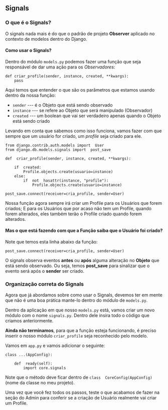 ## Signals
### O que é o Signals?
O signals nada mais é do que o padrão de projeto **Observer** aplicado no contexto de modelos dentro do Django. 

#### Como usar o Signals?
Dentro do módulo `models.py` podemos fazer uma função que seja responsável de dar uma ação para os *Observadores*:

```
def criar_profile(sender, instance, created, **kwargs):
	pass
```

Aqui temos que entender o que são os parâmetros que estamos usando dentro da nossa função:

* `sender` --- é o Objeto que está sendo observado
* `instance` --- se refere ao Objeto que será manipulado (Observador)
* `created` --- um boolean que vai ser verdadeiro apenas quando o Objeto está sendo criado


Levando em conta que sabemos como isso funciona, vamos fazer com que sempre que um usuário for criado, um *profile* seja criado para ele.

```
from django.contrib.auth.models import  User
from django.db.models.signals import  post_save

def  criar_profile(sender, instance, created, **kwargs):

	if  created:
		Profile.objects.create(usuario=instance)
	else:
		if  not  hasattr(instance, "profile"):
			Profile.objects.create(usuario=instance)

post_save.connect(receiver=cria_profile, sender=User)
``` 

Nossa função agora sempre irá criar um Profile para os Usuários que forem criados; E para os Usuários que por acaso não tem um Profile, quando forem alterados, eles também terão o Profile criado quando forem alterados.

#### Mas o que está fazendo com que a Função saiba que o Usuário foi criado?

Note que temos esta linha abaixo da função:

    post_save.connect(receiver=cria_profile, sender=User)

O signals observa eventos **antes** ou **após** alguma alteração no **Objeto** que está sendo observado. Ou seja, temos **post_save** para sinalizar que o evento será após o **sender** ser criado. 

### Organização correta do Signals
Agora que já abordamos sobre como usar o Signals, devemos ter em mente que não é uma boa prática mante-lo dentro do módulo de `models.py`.

Dentro da aplicação em que nosso `models.py` está, vamos criar um novo módulo com o nome `signals.py`. Dentro dele insira todo o código que criamos anteriormente. 

**Ainda não terminamos**, para que a função esteja funcionando, é preciso inserir o nosso módulo `criar_profile` seja reconhecido pelo modelo. 

Vamos em `app.py` e vamos adicionar o seguinte:

```
class ...(AppConfig):
	
	def  ready(self):
		import core.signals
```

Note que o método deve ficar dentro de  `class  CoreConfig(AppConfig)` (nome da classe no meu projeto).

Uma vez que você fez todos os passos, teste o que acabamos de fazer na seção do Admin para conferir se a criação de Usuário realmente vai criar um Profile. 

